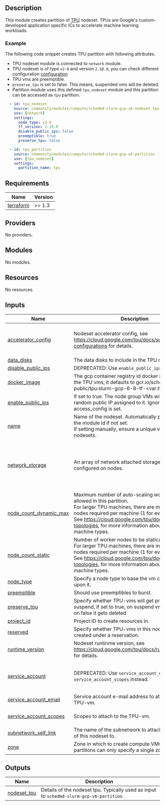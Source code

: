 ## Description

This module creates partition of [TPU](https://cloud.google.com/tpu/docs/intro-to-tpu) nodeset.
TPUs are Google's custom-developed application specific ICs to accelerate machine
learning workloads.

### Example

The following code snippet creates TPU partition with following attributes.

- TPU nodeset module is connected to `network` module.
- TPU nodeset is of type `v2-8` and version `2.10.0`, you can check different configuration [configuration](https://cloud.google.com/tpu/docs/supported-tpu-configurations)
- TPU vms are preemptible.
- `preserve_tpu` is set to false. This means, suspended vms will be deleted.
- Partition module uses this defined `tpu_nodeset` module and this partition can
be accessed as `tpu` partition.

```yaml
  - id: tpu_nodeset
    source: community/modules/compute/schedmd-slurm-gcp-v6-nodeset-tpu
    use: [network]
    settings:
      node_type: v2-8
      tf_version: 2.10.0
      disable_public_ips: false
      preemptible: true
      preserve_tpu: false

  - id: tpu_partition
    source: community/modules/compute/schedmd-slurm-gcp-v6-partition
    use: [tpu_nodeset]
    settings:
      partition_name: tpu
```

<!-- BEGINNING OF PRE-COMMIT-TERRAFORM DOCS HOOK -->
## Requirements

| Name | Version |
|------|---------|
| <a name="requirement_terraform"></a> [terraform](#requirement\_terraform) | >= 1.3 |

## Providers

No providers.

## Modules

No modules.

## Resources

No resources.

## Inputs

| Name | Description | Type | Default | Required |
|------|-------------|------|---------|:--------:|
| <a name="input_accelerator_config"></a> [accelerator\_config](#input\_accelerator\_config) | Nodeset accelerator config, see https://cloud.google.com/tpu/docs/supported-tpu-configurations for details. | <pre>object({<br/>    topology = string<br/>    version  = string<br/>  })</pre> | <pre>{<br/>  "topology": "",<br/>  "version": ""<br/>}</pre> | no |
| <a name="input_data_disks"></a> [data\_disks](#input\_data\_disks) | The data disks to include in the TPU node | `list(string)` | `[]` | no |
| <a name="input_disable_public_ips"></a> [disable\_public\_ips](#input\_disable\_public\_ips) | DEPRECATED: Use `enable_public_ips` instead. | `bool` | `null` | no |
| <a name="input_docker_image"></a> [docker\_image](#input\_docker\_image) | The gcp container registry id docker image to use in the TPU vms, it defaults to gcr.io/schedmd-slurm-public/tpu:slurm-gcp-6-8-tf-<var.tf\_version> | `string` | `null` | no |
| <a name="input_enable_public_ips"></a> [enable\_public\_ips](#input\_enable\_public\_ips) | If set to true. The node group VMs will have a random public IP assigned to it. Ignored if access\_config is set. | `bool` | `false` | no |
| <a name="input_name"></a> [name](#input\_name) | Name of the nodeset. Automatically populated by the module id if not set. <br/>If setting manually, ensure a unique value across all nodesets. | `string` | n/a | yes |
| <a name="input_network_storage"></a> [network\_storage](#input\_network\_storage) | An array of network attached storage mounts to be configured on nodes. | <pre>list(object({<br/>    server_ip     = string,<br/>    remote_mount  = string,<br/>    local_mount   = string,<br/>    fs_type       = string,<br/>    mount_options = string,<br/>  }))</pre> | `[]` | no |
| <a name="input_node_count_dynamic_max"></a> [node\_count\_dynamic\_max](#input\_node\_count\_dynamic\_max) | Maximum number of auto-scaling worker nodes allowed in this partition. <br/>For larger TPU machines, there are multiple worker nodes required per machine (1 for every 8 cores).<br/>See https://cloud.google.com/tpu/docs/v4#large-topologies, for more information about these machine types. | `number` | `0` | no |
| <a name="input_node_count_static"></a> [node\_count\_static](#input\_node\_count\_static) | Number of worker nodes to be statically created. <br/>For larger TPU machines, there are multiple worker nodes required per machine (1 for every 8 cores).<br/>See https://cloud.google.com/tpu/docs/v4#large-topologies, for more information about these machine types. | `number` | `0` | no |
| <a name="input_node_type"></a> [node\_type](#input\_node\_type) | Specify a node type to base the vm configuration upon it. | `string` | `""` | no |
| <a name="input_preemptible"></a> [preemptible](#input\_preemptible) | Should use preemptibles to burst. | `bool` | `false` | no |
| <a name="input_preserve_tpu"></a> [preserve\_tpu](#input\_preserve\_tpu) | Specify whether TPU-vms will get preserve on suspend, if set to true, on suspend vm is stopped, on false it gets deleted | `bool` | `false` | no |
| <a name="input_project_id"></a> [project\_id](#input\_project\_id) | Project ID to create resources in. | `string` | n/a | yes |
| <a name="input_reserved"></a> [reserved](#input\_reserved) | Specify whether TPU-vms in this nodeset are created under a reservation. | `bool` | `false` | no |
| <a name="input_runtime_version"></a> [runtime\_version](#input\_runtime\_version) | Nodeset runtinme version, see https://cloud.google.com/tpu/docs/runtimes#tpu_vm for details. | `string` | `"tpu-ubuntu2204-base"` | no |
| <a name="input_service_account"></a> [service\_account](#input\_service\_account) | DEPRECATED: Use `service_account_email` and `service_account_scopes` instead. | <pre>object({<br/>    email  = string<br/>    scopes = set(string)<br/>  })</pre> | `null` | no |
| <a name="input_service_account_email"></a> [service\_account\_email](#input\_service\_account\_email) | Service account e-mail address to attach to the TPU-vm. | `string` | `null` | no |
| <a name="input_service_account_scopes"></a> [service\_account\_scopes](#input\_service\_account\_scopes) | Scopes to attach to the TPU-vm. | `set(string)` | <pre>[<br/>  "https://www.googleapis.com/auth/cloud-platform"<br/>]</pre> | no |
| <a name="input_subnetwork_self_link"></a> [subnetwork\_self\_link](#input\_subnetwork\_self\_link) | The name of the subnetwork to attach the TPU-vm of this nodeset to. | `string` | n/a | yes |
| <a name="input_zone"></a> [zone](#input\_zone) | Zone in which to create compute VMs. TPU partitions can only specify a single zone. | `string` | n/a | yes |

## Outputs

| Name | Description |
|------|-------------|
| <a name="output_nodeset_tpu"></a> [nodeset\_tpu](#output\_nodeset\_tpu) | Details of the nodeset tpu. Typically used as input to `schedmd-slurm-gcp-v6-partition`. |
<!-- END OF PRE-COMMIT-TERRAFORM DOCS HOOK -->
